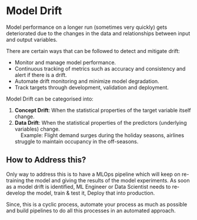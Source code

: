 # Model Drift

Model performance on a longer run (sometimes very quickly) gets deteriorated due to the changes in the data and relationships between input and output variables.

There are certain ways that can be followed to detect and mitigate drift:
- Monitor and manage model performance.
- Continuous tracking of metrics such as accuracy and consistency and alert if there is a drift.
- Automate drift monitoring and minimize model degradation.
- Track targets through development, validation and deployment. 

Model Drift can be categorised into:

1. **Concept Drift**: When the statistical properties of the target variable itself change.
2. **Data Drift**: When the statistical properties of the predictors (underlying variables) change. </br>
    Example: Flight demand surges during the holiday seasons, airlines struggle to maintain occupancy in the off-seasons.

## How to Address this?
Only way to address this is to have a MLOps pipeline which will keep on re-training the model and giving the results of the model experiments. As soon as a model drift is identified, ML Engineer or Data Scientist needs to re-develop the model, train & test it, Deploy that into production.

Since, this is a cyclic process, automate your process as much as possible and build pipelines to do all this processes in an automated approach.
